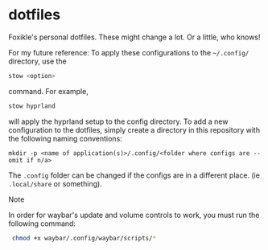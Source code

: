 # dotfiles
Foxikle's personal dotfiles. These might change a lot. Or a little, who knows!


For my future reference:
To apply these configurations to the `~/.config/` directory, use the 
```bash
stow <option>
```
command. For example, 
```bash
stow hyprland
```
will apply the hyprland setup to the config directory. To add a new configuration to the dotfiles, simply create a directory in this repository with the following naming conventions:

```
mkdir -p <name of application(s)>/.config/<folder where configs are -- omit if n/a>
```
The `.config` folder can be changed if the configs are in a different place. (ie `.local/share` or something).

> [!NOTE]
> In order for waybar's update and volume controls to work, you must run the following command:
> ```sh
>  chmod +x waybar/.config/waybar/scripts/*
> ```


